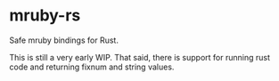 # mruby-rs
Safe mruby bindings for Rust.

This is still a very early WIP. That said, there is support for running rust code and returning fixnum and string values. 